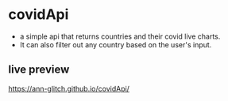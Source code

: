 # covidApi

- a simple api that returns countries and their covid live charts.
- It can also filter out any country based on the user's input.

## live preview

https://ann-glitch.github.io/covidApi/
